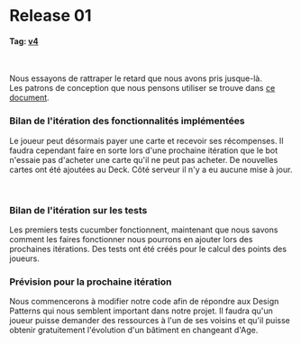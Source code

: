 # Release 01

#### Tag: [v4](https://github.com/uca-m1informatique-softeng/M1-S1-7W-teamrocket/tree/v4)
<br>

Nous essayons de rattraper le retard que nous avons pris jusque-là. <br>
Les patrons de conception que nous pensons utiliser se trouve dans [ce document](./Design%20Pattern.md).

### Bilan de l'itération des fonctionnalités implémentées
Le joueur peut désormais payer une carte et recevoir ses récompenses. Il faudra cependant faire en sorte lors d'une prochaine itération
que le bot n'essaie pas d'acheter une carte qu'il ne peut pas acheter.
De nouvelles cartes ont été ajoutées au Deck.
Côté serveur il n'y a eu aucune mise à jour.

<br>

### Bilan de l'itération sur les tests
Les premiers tests cucumber fonctionnent, maintenant que nous savons comment les faires fonctionner nous pourrons en ajouter
lors des prochaines itérations.
Des tests ont été créés pour le calcul des points des joueurs.
<br>

### Prévision pour la prochaine itération
Nous commencerons à modifier notre code afin de répondre aux Design Patterns qui nous semblent important dans notre projet.
Il faudra qu'un joueur puisse demander des ressources à l'un de ses voisins et qu'il puisse obtenir gratuitement l'évolution d'un bâtiment en changeant d'Age. 
